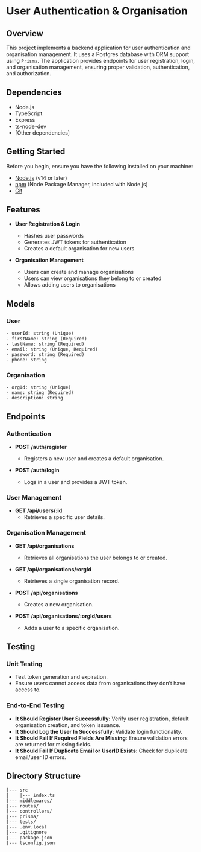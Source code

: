 # User Authentication & Organisation

## Overview

This project implements a backend application for user authentication and organisation management. It uses a Postgres database with ORM support using `Prisma`. The application provides endpoints for user registration, login, and organisation management, ensuring proper validation, authentication, and authorization.

## Dependencies

- Node.js
- TypeScript
- Express
- ts-node-dev
- [Other dependencies]

## Getting Started

Before you begin, ensure you have the following installed on your machine:

- [Node.js](https://nodejs.org/) (v14 or later)
- [npm](https://www.npmjs.com/) (Node Package Manager, included with Node.js)
- [Git](https://git-scm.com/)

## Features

- **User Registration & Login**
  - Hashes user passwords
  - Generates JWT tokens for authentication
  - Creates a default organisation for new users

- **Organisation Management**
  - Users can create and manage organisations
  - Users can view organisations they belong to or created
  - Allows adding users to organisations

## Models

### User
```
- userId: string (Unique)
- firstName: string (Required)
- lastName: string (Required)
- email: string (Unique, Required)
- password: string (Required)
- phone: string
```

### Organisation
```
- orgId: string (Unique)
- name: string (Required)
- description: string
```

## Endpoints

### Authentication

- **POST /auth/register**
  - Registers a new user and creates a default organisation.

- **POST /auth/login**
  - Logs in a user and provides a JWT token.

### User Management

- **GET /api/users/:id**
  - Retrieves a specific user details.

### Organisation Management

- **GET /api/organisations**
  - Retrieves all organisations the user belongs to or created.

- **GET /api/organisations/:orgId**
  - Retrieves a single organisation record.

- **POST /api/organisations**
  - Creates a new organisation.

- **POST /api/organisations/:orgId/users**
  - Adds a user to a specific organisation.


## Testing

### Unit Testing
- Test token generation and expiration.
- Ensure users cannot access data from organisations they don’t have access to.

### End-to-End Testing
- **It Should Register User Successfully**: Verify user registration, default organisation creation, and token issuance.
- **It Should Log the User In Successfully**: Validate login functionality.
- **It Should Fail If Required Fields Are Missing**: Ensure validation errors are returned for missing fields.
- **It Should Fail If Duplicate Email or UserID Exists**: Check for duplicate email/user ID errors.

## Directory Structure

```
|--- src
|    |--- index.ts
|--- middlewares/
|--- routes/
|--- controllers/
|--- prisma/
|--- tests/
|--- .env.local
|--- .gitignore
|--- package.json
|--- tsconfig.json
```